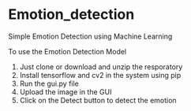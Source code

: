 # Emotion_detection
Simple Emotion Detection using Machine Learning


To use the Emotion Detection Model
1. Just clone or download and unzip the resporatory
2. Install tensorflow and cv2 in the system using pip
3. Run the gui.py file
4. Upload the image in the GUI
5. Click on the Detect button to detect the emotion
